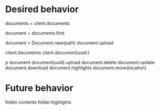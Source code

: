 # Desired behavior
documents = client.documents

document = documents.first

document = Document.new(path)
document.upload

client.documents
client.document(uuid:)

p document
document(uuid).upload
document.delete
document.update
document.download
document.highlights
document.move(locaiton)

# Future behavior
folder.contents
folder.highlights
